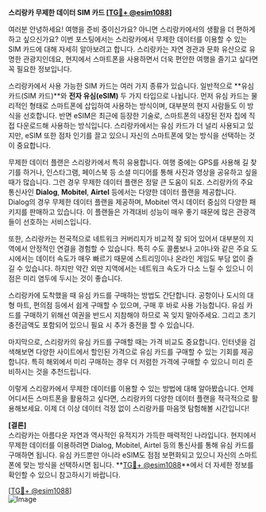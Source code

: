 **스리랑카 무제한 데이터 SIM 카드 [[TG💪+ @esim1088](https://t.me/s/esim1088)]**

여러분 안녕하세요! 여행을 준비 중이신가요? 아니면 스리랑카에서의 생활을 더 편하게 하고 싶으신가요? 이번 포스팅에서는 스리랑카에서 무제한 데이터를 이용할 수 있는 SIM 카드에 대해 자세히 알아보려고 합니다. 스리랑카는 자연 경관과 문화 유산으로 유명한 관광지인데요, 현지에서 스마트폰을 사용하면서 더욱 편안한 여행을 즐기고 싶다면 꼭 필요한 정보입니다.

스리랑카에서 사용 가능한 SIM 카드는 여러 가지 종류가 있습니다. 일반적으로 **유심 카드(SIM 카드)**와 **전자 유심(eSIM)** 두 가지 타입으로 나뉩니다. 먼저 유심 카드는 물리적인 형태로 스마트폰에 삽입하여 사용하는 방식이며, 대부분의 현지 사람들도 이 방식을 선호합니다. 반면 eSIM은 최근에 등장한 기술로, 스마트폰의 내장된 전자 칩에 직접 다운로드해 사용하는 방식입니다. 스리랑카에서는 유심 카드가 더 널리 사용되고 있지만, eSIM 또한 점차 인기를 끌고 있으니 자신의 스마트폰에 맞는 방식을 선택하는 것이 중요합니다.

무제한 데이터 플랜은 스리랑카에서 특히 유용합니다. 여행 중에는 GPS를 사용해 길 찾기를 하거나, 인스타그램, 페이스북 등 소셜 미디어를 통해 사진과 영상을 공유하고 싶을 때가 많습니다. 그런 경우 무제한 데이터 플랜은 정말 큰 도움이 되죠. 스리랑카의 주요 통신사인 **Dialog**, **Mobitel**, **Airtel** 등에서는 다양한 데이터 플랜을 제공합니다. Dialog의 경우 무제한 데이터 플랜을 제공하며, Mobitel 역시 데이터 중심의 다양한 패키지를 판매하고 있습니다. 이 플랜들은 가격대비 성능이 매우 좋기 때문에 많은 관광객들이 선호하는 서비스입니다.

또한, 스리랑카는 전국적으로 네트워크 커버리지가 비교적 잘 되어 있어서 대부분의 지역에서 안정적인 연결을 경험할 수 있습니다. 특히 수도 콜롬보나 고야나와 같은 주요 도시에서는 데이터 속도가 매우 빠르기 때문에 스트리밍이나 온라인 게임도 부담 없이 즐길 수 있습니다. 하지만 약간 외딴 지역에서는 네트워크 속도가 다소 느릴 수 있으니 이점은 미리 염두에 두시는 것이 좋습니다.

스리랑카에 도착했을 때 유심 카드를 구매하는 방법도 간단합니다. 공항이나 도시의 대형 마트, 편의점 등에서 쉽게 구매할 수 있으며, 구매 후 바로 사용 가능합니다. 유심 카드를 구매하기 위해선 여권을 반드시 지참해야 하므로 꼭 잊지 말아주세요. 그리고 초기 충전금액도 포함되어 있으니 필요 시 추가 충전을 할 수 있습니다.

마지막으로, 스리랑카의 유심 카드를 구매할 때는 가격 비교도 중요합니다. 인터넷을 검색해보면 다양한 사이트에서 할인된 가격으로 유심 카드를 구매할 수 있는 기회를 제공합니다. 특히 해외에서 미리 구매하는 경우 더 저렴한 가격에 구매할 수 있으니 미리 준비하시는 것을 추천드립니다.

이렇게 스리랑카에서 무제한 데이터를 이용할 수 있는 방법에 대해 알아봤습니다. 언제 어디서든 스마트폰을 활용하고 싶다면, 스리랑카의 다양한 데이터 플랜을 적극적으로 활용해보세요. 이제 더 이상 데이터 걱정 없이 스리랑카를 마음껏 탐험해볼 시간입니다!

**[결론]**  
스리랑카는 아름다운 자연과 역사적인 유적지가 가득한 매력적인 나라입니다. 현지에서 무제한 데이터를 이용하려면 Dialog, Mobitel, Airtel 등의 통신사를 통해 유심 카드를 구매하면 됩니다. 유심 카드뿐만 아니라 eSIM도 점점 보편화되고 있으니 자신의 스마트폰에 맞는 방식을 선택하시면 됩니다. **[TG💪+ @esim1088](https://t.me/s/esim1088)**에서 더 자세한 정보를 확인할 수 있으니 참고하시기 바랍니다.

[[TG💪+ @esim1088](https://t.me/s/esim1088)]  
![Image](https://i.postimg.cc/Y0z9fWf4/image.png)